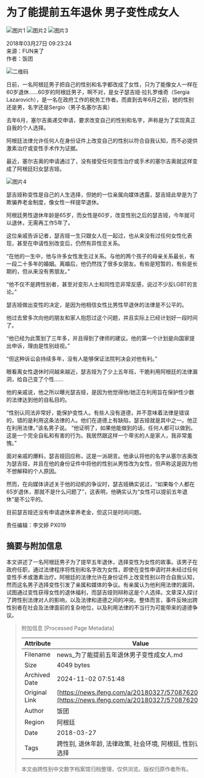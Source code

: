 # 为了能提前五年退休 男子变性成女人

![图片1](https://dolphin.deliver.ifeng.com/c?z=ifeng&la=0&si=2&ci=23&cg=22&c=29&or=232&l=728&bg=728&b=726&u=https://y0.ifengimg.com/34c4a1d78882290c/2012/0528/1x1.gif)
![图片2](http://p1.ifengimg.com/a/2018_13/172bc665fac21fa_size17_w306_h409.jpg) 
![图片3](http://y3.ifengimg.com/a/2016/0414/ab605e5e0631dd6size71_w300_h300.jpg)

2018年03月27日 09:23:24  
来源：FUN来了  
作者：饭团  

![二维码](//h2.ifengimg.com/0f56ee67a4c375c2/2013/1106/indeccode.png)

日前，一名阿根廷男子把自己的性别和名字都改成了女性，只为了能像女人一样在60岁退休……60岁的阿根廷男子，啊不对，是女子瑟吉娅·拉扎罗维奇（Sergia Lazarovich），是一名在政府工作的税务工作者。而直到去年6月之前，她的性别还是男，名字还是Sergio（男子名塞尔吉奥）

去年6月，塞尔吉奥递交申请，要求改变自己的性别和名字，声称是为了实现真正自我的个人选择。

阿根廷法律允许任何人在身份证件上改变自己的性别以符合自我认知，而不必提供激素治疗或变性手术作为证据。

最近，塞尔吉奥的申请通过了，没有接受任何变性治疗或手术的塞尔吉奥就这样变成了阿根廷妇女瑟吉娅。

![图片4](http://p0.ifengimg.com/a/2018_13/77d6a647a7a8572_size82_w750_h560.jpg)

瑟吉娅称变性是自己的人生选择，但她的一位亲属向媒体透露，瑟吉娅此举是为了欺骗养老金制度，像女性一样提早退休。

阿根廷男性退休年龄是65岁，而女性是60岁，改变性别之后的瑟吉娅，今年就可以退休，无需再工作5年了。

这位亲戚告诉记者，瑟吉娅一生只跟女人在一起过，也从来没有过任何女性化表现，甚至在申请性别改变后，仍然有异性恋关系。

“在他的一生中，他与许多女性发生过关系。与他的两个孩子的母亲关系最长，有一段二十多年的婚姻。离婚后，他仍然找了很多女朋友。有些是短暂的，有些是长期的，但从来没有男朋友。”

“他不仅不是跨性别者，甚至对变形人士和同性恋非常反感，说过不少反LGBT的言论。”

瑟吉娅做出变性的决定，是因为他相信女性比男性早退休的法律是不公平的。

他过去曾多次向他的朋友和家人抱怨过这个问题，并且实际上已经计划好一段时间了。

“他已经为此策划了三年多，并且得到了律师的建议。他的第一个计划是向国家提出申诉，理由是性别歧视。”

“但这种诉讼会持续多年，没有人能够保证法院判决会对他有利。”

眼看离女性退休时间越来越近，瑟吉娅为了少上五年班，干脆利用阿根廷的法律漏洞，给自己变了个性……

他的亲戚说，他之所以曝光瑟吉娅，是因为他觉得他/她正在利用旨在保护性少数的法律达到他的自私目的。

“性别认同法非常好，能保护变性人。有些人没有道德，并不意味着法律是错误的，错的是利用这条法律的人。他们在道德上有缺陷，瑟吉娅就是其中之一。他正在利用法律。”该名男子说。 “他证明了，如果他能做到的话，任何人都可以做到。这是一个完全自私和有害的行为。我居然跟这样一个卑劣的人是家人，我非常羞愧。”

面对亲戚的爆料，瑟吉娅回应称，这是一派胡言。他承认将他的名字从塞尔吉奥改为瑟吉娅，并且在他的身份证件中将他的性别从男性改为女性，但声称这是因为他不想解释的个人原因。

然而，在向媒体讲述关于他的动机的争议时，瑟吉娅确实说过，“如果每个人都在65岁退休，那就不是什么问题了”，这表明，他确实认为“女性可以提前五年退休”是不公平的。

目前瑟吉娅还没有申请退休拿养老金，但这只是时间问题。

责任编辑：李文婷 PX019

## 摘要与附加信息

<!-- tcd_abstract -->
本文讲述了一名阿根廷男子为了提早五年退休，选择变性为女性的故事。该男子在政府任职，通过法律程序将性别和名字改为女性，即使在变性申请时并未经过任何变性手术或激素治疗。阿根廷的法律允许在身份证件上改变性别以符合自我认知，然而这名男子选择变性引发了亲属和媒体的争议。有亲属认为他利用法律的漏洞，试图通过变性获得女性的退休福利，而瑟吉娅则辩称这是个人选择。文章深入探讨了跨性别法律对人的影响，以及法律和道德之间的冲突。整体而言，事件反映出跨性别者在社会及法律面前的复杂地位，以及利用法律的不当行为可能带来的道德争议。
<!-- tcd_abstract_end -->

> 附加信息 [Processed Page Metadata]
>
> | Attribute       | Value                                  |
> |-----------------|----------------------------------------|
> | Filename        | news_为了能提前五年退休男子变性成女人.md                             |
> | Size            | 4049 bytes                           |
> | Archived Date   | 2024-11-02 07:51:48                             |
> | Original Link   | [https://news.ifeng.com/a/20180327/57087620_0.shtml](https://news.ifeng.com/a/20180327/57087620_0.shtml)                       |
> | Author          | 饭团                               |
> | Region          | 阿根廷                               |
> | Date            | 2018-03-27                                 |
> | Tags            | 跨性别, 退休年龄, 法律政策, 社会环境, 阿根廷, 性别认同, 个人选择                                 |
>
> 本文由跨性别中文数字档案馆归档整理，仅供浏览。版权归原作者所有。
>